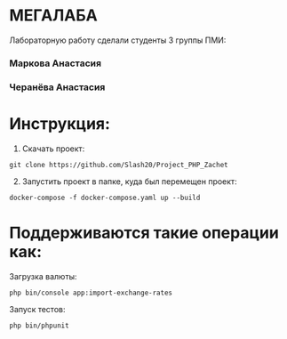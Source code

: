 # МЕГАЛАБА

Лабораторную работу сделали студенты 3 группы ПМИ:
### Маркова Анастасия 
### Черанёва Анастасия

# Инструкция:

1. Скачать проект:

```
git clone https://github.com/Slash20/Project_PHP_Zachet
```

2. Запустить проект в папке, куда был перемещен проект:

```
docker-compose -f docker-compose.yaml up --build
```

# Поддерживаются такие операции как:

Загрузка валюты:

```
php bin/console app:import-exchange-rates
```

Запуск тестов:

```
php bin/phpunit
```